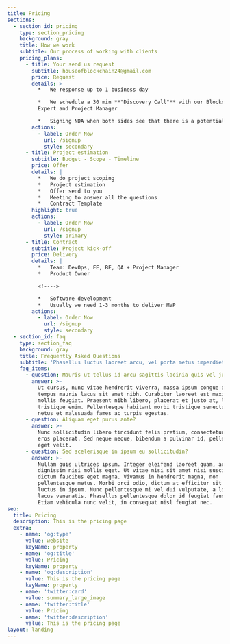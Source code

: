 ```yaml
---
title: Pricing
sections:
  - section_id: pricing
    type: section_pricing
    background: gray
    title: How we work
    subtitle: Our process of working with clients
    pricing_plans:
      - title: Your send us request
        subtitle: houseofblockchain24@gmail.com
        price: Request
        details: >
          *   We response up to 1 business day

          *   We schedule a 30 min **"Discovery Call"** with our Blockchain
          Expert and Project Manager

          *   Signing NDA when both sides see that there is a potential fit
        actions:
          - label: Order Now
            url: /signup
            style: secondary
      - title: Project estimation
        subtitle: Budget - Scope - Timeline
        price: Offer
        details: |
          *   We do project scoping
          *   Project estimation
          *   Offer send to you
          *   Meeting to answer all the questions
          *   Contract Template
        highlight: true
        actions:
          - label: Order Now
            url: /signup
            style: primary
      - title: Contract
        subtitle: Project kick-off
        price: Delivery
        details: |
          *   Team: DevOps, FE, BE, QA + Project Manager
          *   Product Owner

          <!---->

          *   Software development
          *   Usually we need 1-3 months to deliver MVP
        actions:
          - label: Order Now
            url: /signup
            style: secondary
  - section_id: faq
    type: section_faq
    background: gray
    title: Frequently Asked Questions
    subtitle: 'Phasellus luctus laoreet arcu, vel porta metus imperdiet sit amet.'
    faq_items:
      - question: Mauris ut tellus id arcu sagittis lacinia quis vel justo?
        answer: >-
          Ut cursus, nunc vitae hendrerit viverra, massa ipsum congue quam, sed
          tempus mauris lacus sit amet nibh. Curabitur laoreet est maximus
          mollis feugiat. Praesent nibh libero, placerat et justo at, luctus
          tristique enim. Pellentesque habitant morbi tristique senectus et
          netus et malesuada fames ac turpis egestas.
      - question: Aliquam eget purus ante?
        answer: >-
          Nunc sollicitudin libero tincidunt felis pretium, consectetur aliquam
          eros placerat. Sed neque neque, bibendum a pulvinar id, pellentesque
          eget velit.
      - question: Sed scelerisque in ipsum eu sollicitudin?
        answer: >-
          Nullam quis ultrices ipsum. Integer eleifend laoreet quam, ac
          dignissim nisi mollis eget. Ut vitae nisi sit amet nisi suscipit
          dictum faucibus eget magna. Vivamus in hendrerit magna, non
          pellentesque metus. Morbi orci odio, dictum at efficitur sit amet,
          luctus in ipsum. Nunc pellentesque mi vel dui vulputate, a lobortis
          lacus venenatis. Phasellus pellentesque dolor id feugiat faucibus.
          Etiam vehicula nunc velit, in consequat nisl feugiat nec.
seo:
  title: Pricing
  description: This is the pricing page
  extra:
    - name: 'og:type'
      value: website
      keyName: property
    - name: 'og:title'
      value: Pricing
      keyName: property
    - name: 'og:description'
      value: This is the pricing page
      keyName: property
    - name: 'twitter:card'
      value: summary_large_image
    - name: 'twitter:title'
      value: Pricing
    - name: 'twitter:description'
      value: This is the pricing page
layout: landing
---
```


